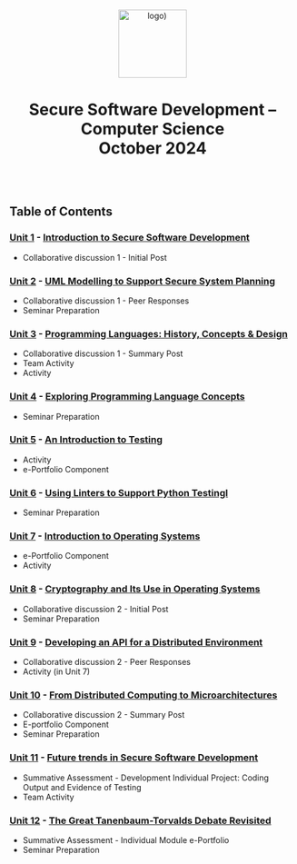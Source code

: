 <br>

<p align="center">
<img src="https://www.i-success.org/wp-content/uploads/2018/09/uoe-logo-1500x544.jpg" alt="logo)" height="120"/>
</p>

<h1 align="center">
Secure Software Development – Computer Science<br>October 2024
</h1>
<br>
<br>

## Table of Contents
### [Unit 1](/Unit01/) - [Introduction to Secure Software Development](https://www.my-course.co.uk/course/view.php?id=12586&section=7)
- Collaborative discussion 1 - Initial Post

### [Unit 2](/Unit02/) - [UML Modelling to Support Secure System Planning](https://www.my-course.co.uk/course/view.php?id=12586&section=8)
- Collaborative discussion 1 - Peer Responses
- Seminar Preparation

### [Unit 3](/Unit03/) - [Programming Languages: History, Concepts & Design](https://www.my-course.co.uk/course/view.php?id=12586&section=9)
- Collaborative discussion 1 - Summary Post
- Team Activity
- Activity
  
### [Unit 4](/Unit04/) - [Exploring Programming Language Concepts](https://www.my-course.co.uk/course/view.php?id=12586&section=10)
- Seminar Preparation

### [Unit 5](/Unit05/) - [An Introduction to Testing](https://www.my-course.co.uk/course/view.php?id=12586&section=11)
- Activity
- e-Portfolio Component

### [Unit 6](/Unit06/) - [Using Linters to Support Python Testingl](https://www.my-course.co.uk/course/view.php?id=12063&section=12)
- Seminar Preparation

### [Unit 7](/Unit07/) - [Introduction to Operating Systems](https://www.my-course.co.uk/course/view.php?id=12586&section=13)
- e-Portfolio Component
- Activity

### [Unit 8](/Unit08/) - [Cryptography and Its Use in Operating Systems](https://www.my-course.co.uk/course/view.php?id=12063&section=14)
- Collaborative discussion 2 - Initial Post
- Seminar Preparation

### [Unit 9](/Unit09/) - [Developing an API for a Distributed Environment](https://www.my-course.co.uk/course/view.php?id=12586&section=15)
- Collaborative discussion 2 - Peer Responses
- Activity (in Unit 7)

### [Unit 10](/Unit10/) - [From Distributed Computing to Microarchitectures](https://www.my-course.co.uk/course/view.php?id=12586&section=16)
- Collaborative discussion 2 - Summary Post
- E-portfolio Component
- Seminar Preparation

### [Unit 11](/Unit11/) - [Future trends in Secure Software Development](https://www.my-course.co.uk/course/view.php?id=12586&section=17)
- Summative Assessment - Development Individual Project: Coding Output and Evidence of Testing
- Team Activity

### [Unit 12](/Unit12/) - [The Great Tanenbaum-Torvalds Debate Revisited](https://www.my-course.co.uk/course/view.php?id=12586&section=18)
- Summative Assessment - Individual Module e-Portfolio
- Seminar Preparation
